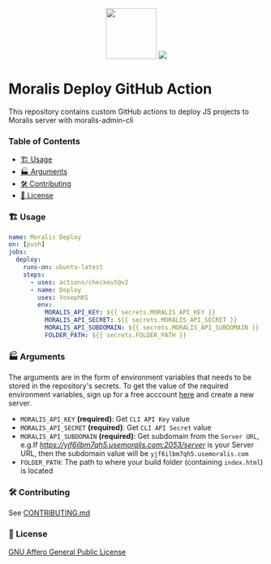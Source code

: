<p align="center">
  <img src="https://moralis.io/wp-content/uploads/2021/04/Moralis-Logo.svg" height="100px"/> 
  <img src="https://avatars0.githubusercontent.com/u/44036562?s=100&v=4"/> 
</p>

# Moralis Deploy GitHub Action
This repository contains custom GitHub actions to deploy JS projects to Moralis server with moralis-admin-cli

### Table of Contents
- [🏗️ Usage](#%EF%B8%8F-usage)
- [🏭 Arguments](#%EF%B8%8F-arguments)
- [🛠️ Contributing](#%EF%B8%8F-contributing)
- [📄 License](#-license)

### 🏗️ Usage

```yml
name: Moralis Deploy
on: [push]
jobs:
  deploy:
    runs-on: ubuntu-latest
    steps:
      - uses: actions/checkout@v2
      - name: Deploy
        uses: YosephKS
        env:
          MORALIS_API_KEY: ${{ secrets.MORALIS_API_KEY }}
          MORALIS_API_SECRET: ${{ secrets.MORALIS_API_SECRET }}
          MORALIS_API_SUBDOMAIN: ${{ secrets.MORALIS_API_SUBDOMAIN }}
          FOLDER_PATH: ${{ secrets.FOLDER_PATH }}
```

### 🏭 Arguments

The arguments are in the form of environment variables that needs to be stored in the repository's secrets. To get the value of the required environment variables, sign up for a free acccount [here](https://admin.moralis.io/register) and create a new server.

- `MORALIS_API_KEY` **(required)**: Get `CLI API Key` value
- `MORALIS_API_SECRET` **(required)**: Get `CLI API Secret` value
- `MORALIS_API_SUBDOMAIN` **(required)**: Get subdomain from the `Server URL`, e.g.If *https://yjf6ilbm7qh5.usemoralis.com:2053/server* is your Server URL, then the subdomain value will be `yjf6ilbm7qh5.usemoralis.com`
- `FOLDER_PATH`: The path to where your build folder (containing `index.html`) is located

### 🛠️ Contributing

See [CONTRIBUTING.md](https://github.com/YosephKS/moralis-deploy-action/blob/main/CONTRIBUTING.md)

### 📄 License
[GNU Affero General Public License](https://github.com/YosephKS/moralis-deploy-action/blob/main/LICENSE)
